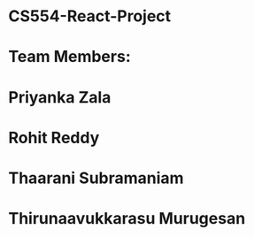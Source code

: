 # CS554-React-Project
# Team Members:
# Priyanka Zala
# Rohit Reddy
# Thaarani Subramaniam
# Thirunaavukkarasu Murugesan
